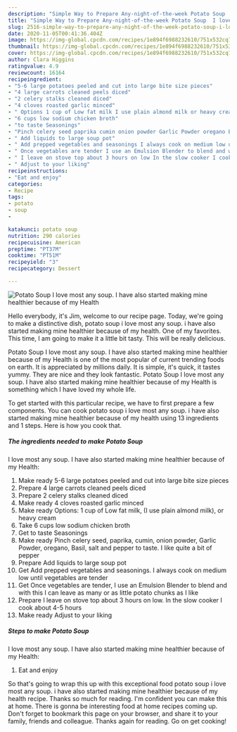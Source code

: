 ```yaml
---
description: "Simple Way to Prepare Any-night-of-the-week Potato Soup  I love most any soup.  I have also started making mine healthier because of my Health"
title: "Simple Way to Prepare Any-night-of-the-week Potato Soup  I love most any soup.  I have also started making mine healthier because of my Health"
slug: 2516-simple-way-to-prepare-any-night-of-the-week-potato-soup-i-love-most-any-soup-i-have-also-started-making-mine-healthier-because-of-my-health
date: 2020-11-05T00:41:36.404Z
image: https://img-global.cpcdn.com/recipes/1e894f6988232610/751x532cq70/potato-soup-i-love-most-any-soup-i-have-also-started-making-mine-healthier-because-of-my-health-recipe-main-photo.jpg
thumbnail: https://img-global.cpcdn.com/recipes/1e894f6988232610/751x532cq70/potato-soup-i-love-most-any-soup-i-have-also-started-making-mine-healthier-because-of-my-health-recipe-main-photo.jpg
cover: https://img-global.cpcdn.com/recipes/1e894f6988232610/751x532cq70/potato-soup-i-love-most-any-soup-i-have-also-started-making-mine-healthier-because-of-my-health-recipe-main-photo.jpg
author: Clara Higgins
ratingvalue: 4.9
reviewcount: 16164
recipeingredient:
- "5-6 large potatoes peeled and cut into large bite size pieces"
- "4 large carrots cleaned peels diced"
- "2 celery stalks cleaned diced"
- "4 cloves roasted garlic minced"
- " Options 1 cup of Low fat milk I use plain almond milk or heavy cream"
- "6 cups low sodium chicken broth"
- "to taste Seasonings"
- "Pinch celery seed paprika cumin onion powder Garlic Powder oregano Basil salt and pepper to taste I like quite a bit of pepper"
- " Add liquids to large soup pot"
- " Add prepped vegetables and seasonings I always cook on medium low until vegetables are tender"
- " Once vegetables are tender I use an Emulsion Blender to blend and with this I can leave as many or as little potato chunks as I like"
- " I leave on stove top about 3 hours on low In the slow cooker I cook about 45 hours"
- " Adjust to your liking"
recipeinstructions:
- "Eat and enjoy"
categories:
- Recipe
tags:
- potato
- soup
- 

katakunci: potato soup  
nutrition: 290 calories
recipecuisine: American
preptime: "PT37M"
cooktime: "PT51M"
recipeyield: "3"
recipecategory: Dessert

---
```



![Potato Soup
 I love most any soup. 
I have also started making mine healthier because of my Health](https://img-global.cpcdn.com/recipes/1e894f6988232610/751x532cq70/potato-soup-i-love-most-any-soup-i-have-also-started-making-mine-healthier-because-of-my-health-recipe-main-photo.jpg)

Hello everybody, it's Jim, welcome to our recipe page. Today, we're going to make a distinctive dish, potato soup
 i love most any soup. 
i have also started making mine healthier because of my health. One of my favorites. This time, I am going to make it a little bit tasty. This will be really delicious.



Potato Soup
 I love most any soup. 
I have also started making mine healthier because of my Health is one of the most popular of current trending foods on earth. It is appreciated by millions daily. It is simple, it's quick, it tastes yummy. They are nice and they look fantastic. Potato Soup
 I love most any soup. 
I have also started making mine healthier because of my Health is something which I have loved my whole life.


To get started with this particular recipe, we have to first prepare a few components. You can cook potato soup
 i love most any soup. 
i have also started making mine healthier because of my health using 13 ingredients and 1 steps. Here is how you cook that.

<!--inarticleads1-->

##### The ingredients needed to make Potato Soup
 I love most any soup. 
I have also started making mine healthier because of my Health:

1. Make ready 5-6 large potatoes peeled and cut into large bite size pieces
1. Prepare 4 large carrots cleaned peels diced
1. Prepare 2 celery stalks cleaned diced
1. Make ready 4 cloves roasted garlic minced
1. Make ready  Options: 1 cup of Low fat milk, (I use plain almond milk), or heavy cream
1. Take 6 cups low sodium chicken broth
1. Get to taste Seasonings
1. Make ready Pinch celery seed, paprika, cumin, onion powder, Garlic Powder, oregano, Basil, salt and pepper to taste. I like quite a bit of pepper
1. Prepare  Add liquids to large soup pot
1. Get  Add prepped vegetables and seasonings. I always cook on medium low until vegetables are tender
1. Get  Once vegetables are tender, I use an Emulsion Blender to blend and with this I can leave as many or as little potato chunks as I like
1. Prepare  I leave on stove top about 3 hours on low. In the slow cooker I cook about 4-5 hours
1. Make ready  Adjust to your liking




<!--inarticleads2-->

##### Steps to make Potato Soup
 I love most any soup. 
I have also started making mine healthier because of my Health:

1. Eat and enjoy




So that's going to wrap this up with this exceptional food potato soup
 i love most any soup. 
i have also started making mine healthier because of my health recipe. Thanks so much for reading. I'm confident you can make this at home. There is gonna be interesting food at home recipes coming up. Don't forget to bookmark this page on your browser, and share it to your family, friends and colleague. Thanks again for reading. Go on get cooking!
